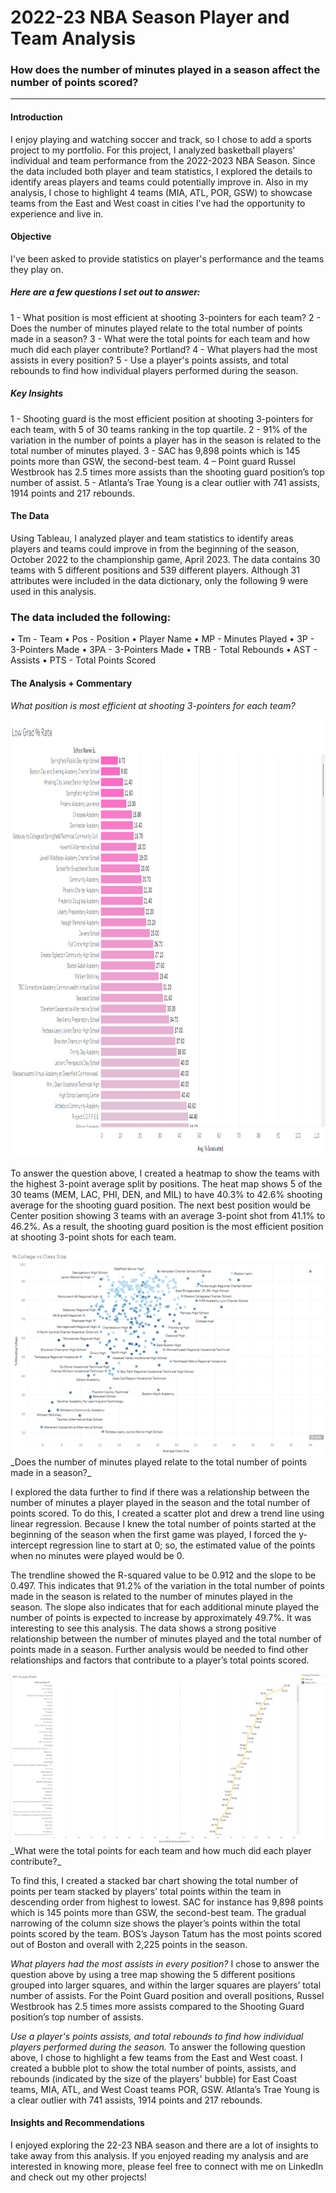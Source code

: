 # 2022-23 NBA Season Player and Team Analysis

### How does the number of minutes played in a season affect the number of points scored?
---


#### Introduction
I enjoy playing and watching soccer and track, so I chose to add a sports project to my portfolio. For this project, I analyzed basketball players' individual and team performance from the 2022-2023 NBA Season. Since the data included both player and team statistics, I explored the details to identify areas players and teams could potentially improve in. Also in my analysis, I chose to highlight 4 teams (MIA, ATL, POR, GSW) to showcase teams from the East and West coast in cities I've had the opportunity to experience and live in. 

#### Objective
I've been asked to provide statistics on player's performance and the teams they play on.

##### Here are a few questions I set out to answer:
1 - What position is most efficient at shooting 3-pointers for each team?
2 - Does the number of minutes played relate to the total number of points made in a season?
3 - What were the total points for each team and how much did each player contribute? Portland?
4 - What players had the most assists in every position?
5 - Use a player's points assists, and total rebounds to find how individual players performed during the season.


##### Key Insights
1 - Shooting guard is the most efficient position at shooting 3-pointers for each team, with 5 of 30 teams ranking in the top quartile.
2 - 91% of the variation in the number of points a player has in the season is related to the total number of minutes played.
3 - SAC has 9,898 points which is 145 points more than GSW, the second-best team.
4 – Point guard Russel Westbrook has 2.5 times more assists than the shooting guard position’s top number of assist.
5 - Atlanta’s Trae Young is a clear outlier with 741 assists, 1914 points and 217 rebounds.

#### The Data
Using Tableau, I analyzed player and team statistics to identify areas players and teams could improve in from the beginning of the season, October 2022 to the championship game, April 2023. The data contains 30 teams with 5 different positions and 539 different players. Although 31 attributes were included in the data dictionary, only the following 9 were used in this analysis.

### The data included the following:
•	Tm - Team
•	Pos - Position
•	Player Name
•	MP - Minutes Played
•	3P - 3-Pointers Made
•	3PA - 3-Pointers Made
•	TRB - Total Rebounds
•	AST - Assists
•	PTS - Total Points Scored

#### The Analysis + Commentary
_What position is most efficient at shooting 3-pointers for each team?_

<img src="images/Low Grad Percent Rate Bar Chart.png" alt="Bar Chart showing low graduation rate" width="700" height="700">

To answer the question above, I created a heatmap to show the teams with the highest 3-point average split by positions. The heat map shows 5 of the 30 teams (MEM, LAC, PHI, DEN, and MIL) to have 40.3% to 42.6% shooting average for the shooting guard position. The next best position would be Center position showing 3 teams with an average 3-point shot from 41.1% to 46.2%. As a result, the shooting guard position is the most efficient position at shooting 3-point shots for each team. 

<img src="images/Avg Class Size vs Attending College Scatter Plot.png"/>
_Does the number of minutes played relate to the total number of points made in a season?_

I explored the data further to find if there was a relationship between the number of minutes a player played in the season and the total number of points scored. To do this, I created a scatter plot and drew a trend line using linear regression. Because I knew the total number of points started at the beginning of the season when the first game was played, I forced the y-intercept regression line to start at 0; so, the estimated value of the points when no minutes were played would be 0.

The trendline showed the R-squared value to be 0.912 and the slope to be 0.497. This indicates that 91.2% of the variation in the total number of points made in the season is related to the number of minutes played in the season. The slope also indicates that for each additional minute played the number of points is expected to increase by approximately 49.7%. It was interesting to see this analysis. The data shows a strong positive relationship between the number of minutes played and the total number of points made in a season. Further analysis would be needed to find other relationships and factors that contribute to a player’s total points scored. 

<img src="images/Avg Passing 4th Grade Math Line Chart.png"/>
_What were the total points for each team and how much did each player contribute?_

To find this, I created a stacked bar chart showing the total number of points per team stacked by players’ total points within the team in descending order from highest to lowest. SAC for instance has 9,898 points which is 145 points more than GSW, the second-best team. The gradual narrowing of the column size shows the player’s points within the total points scored by the team. BOS’s Jayson Tatum has the most points scored out of Boston and overall with 2,225 points in the season.  

_What players had the most assists in every position?_
I chose to answer the question above by using a tree map showing the 5 different positions grouped into larger squares, and within the larger squares are players’ total number of assists. For the Point Guard position and overall positions, Russel Westbrook has 2.5 times more assists compared to the Shooting Guard position’s top number of assists. 

_Use a player's points assists, and total rebounds to find how individual players performed during the season._
To answer the following question above, I chose to highlight a few teams from the East and West coast. I created a bubble plot to show the total number of points, assists, and rebounds (indicated by the size of the players' bubble) for East Coast teams, MIA, ATL, and West Coast teams POR, GSW.  Atlanta’s Trae Young is a clear outlier with 741 assists, 1914 points and 217 rebounds. 

#### Insights and Recommendations
I enjoyed exploring the 22-23 NBA season and there are a lot of insights to take away from this analysis. If you  enjoyed reading my analysis and are interested in knowing more, please feel free to connect with me on LinkedIn and check out my other projects!
